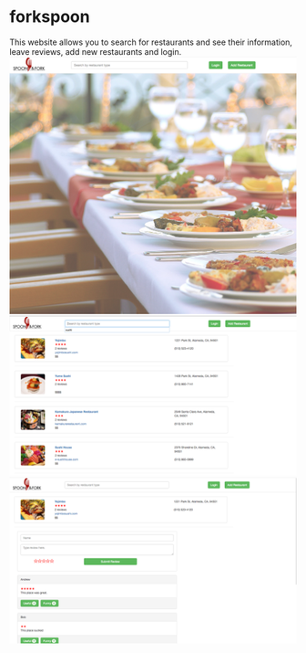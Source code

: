 # forkspoon

This website allows you to search for restaurants and see their information, leave reviews, add new restaurants and login. 
![Home page](https://raw.githubusercontent.com/theandrewjames/forkspoon/master/images/site1.png)
![Search](https://raw.githubusercontent.com/theandrewjames/forkspoon/master/images/site3.png)
![Restaurant](https://raw.githubusercontent.com/theandrewjames/forkspoon/master/images/site4.png)
